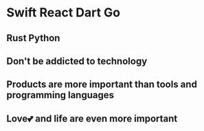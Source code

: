 # Swift React Dart Go

## Rust Python

## Don't be addicted to technology

## Products are more important than tools and programming languages

## Love:two_hearts: and life are even more important
